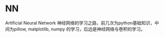 # NN
Artificial Neural Network
神经网络的学习之路，前几次为python基础知识，中间为pillow, matplotlib, numpy 的学习，后边是神经网络与卷积的学习。
